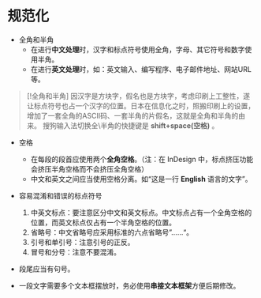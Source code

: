 # 规范化
- 全角和半角
    - 在进行**中文处理**时，汉字和标点符号使用全角，字母、其它符号和数字使用半角。
    - 在进行**英文处理**时，如：英文输入、编写程序、电子邮件地址、网站URL等。

> [!全角和半角]
> 因汉字是方块字，假名也是方块字，考虑印刷上工整性，遂让标点符号也占一个汉字的位置。日本在信息化之时，照搬印刷上的设置，增加了一套全角的ASCII码、一套半角的片假名，这就是全角和半角的由来。
> 搜狗输入法切换全\半角的快捷键是 **shift+space(空格)** 。

- 空格
    - 在每段的段首应使用两个**全角空格**。（注：在 InDesign 中，标点挤压功能会挤压半角空格而不会挤压全角空格）
    - 中文和英文之间应当使用空格分离。如“这是一行 **English** 语言的文字”。

- 容易混淆和错误的标点符号
    1. 中英文标点：要注意区分中文和英文标点。中文标点占有一个全角空格的位置，而英文标点仅占有一个半角空格的位置。
    2. 省略号：中文省略号应采用标准的六点省略号”……“。
    3. 引号和单引号：注意引号的正反。
    4. 冒号和分号：注意不要混淆。

- 段尾应当有句号。

- 一段文字需要多个文本框摆放时，务必使用**串接文本框架**方便后期修改。